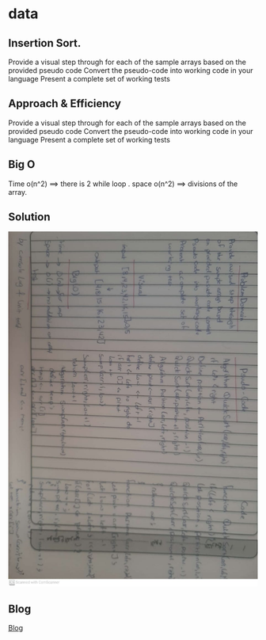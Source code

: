 # data
## Insertion Sort.
Provide a visual step through for each of the sample arrays based on the provided pseudo code
Convert the pseudo-code into working code in your language
Present a complete set of working tests
## Approach & Efficiency
Provide a visual step through for each of the sample arrays based on the provided pseudo code
Convert the pseudo-code into working code in your language
Present a complete set of working tests
## Big O
Time o(n^2) ==> there is 2 while loop .
space o(n^2) ==> divisions of the array.
## Solution
![Solution](/assets/cc28.jpeg)
## Blog 
[Blog](./BLOG.md)
